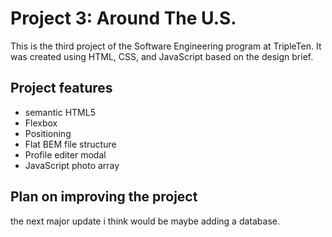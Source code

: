 # Project 3: Around The U.S.

This is the third project of the Software Engineering program at TripleTen. It was created using HTML, CSS, and JavaScript based on the design brief.

## Project features

- semantic HTML5
- Flexbox
- Positioning
- Flat BEM file structure
- Profile editer modal
- JavaScript photo array

## Plan on improving the project

the next major update i think would be maybe adding a database.
